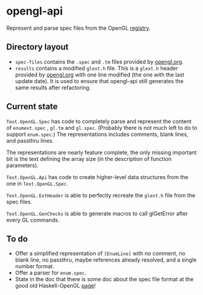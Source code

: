 # opengl-api

Represent and parse spec files from the OpenGL [registry][].

[registry]: http://www.opengl.org/registry/#specfiles

## Directory layout

- `spec-files` contains the `.spec` and `.tm` files provided by [opengl.org][].
- `results` contains a modified `glext.h` file. This is a `glext.h` header
  provided by [opengl.org][] with one line modified (the one with the last
  update date). It is used to ensure that opengl-api still generates the same
  results after refactoring.

[opengl.org]: http://www.opengl.org/registry/#specfiles

## Current state

`Text.OpenGL.Spec` has code to completely parse and represent the content of
`enumext.spec` , `gl.tm` and `gl.spec`. (Probably there is not much left to do
to support `enum.spec`.) The representations includes comments, blank lines,
and passthru lines.

The representations are nearly feature complete, the only missing important bit
is the text defining the array size (in the description of function
parameters).

`Text.OpenGL.Api` has code to create higher-level data structures from the
one in `Text.OpenGL.Spec`.

`Text.OpenGL.ExtHeader` is able to perfectly recreate the `glext.h` file
from the spec files.

`Text.OpenGL.GenChecks` is able to generate macros to call glGetError after
every GL commands.

## To do

- Offer a simplified representation of `[EnumLine]` with no comment, no blank
  line, no passthru, maybe references already resolved, and a single number
  format.
- Offer a parser for `enum.spec`.
- State in the doc that there is some doc about the spec file format at the
  good old Haskell-OpenGL [page][]!

[page]: http://www.haskell.org/HOpenGL-old/spec_explained.html
